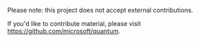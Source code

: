 Please note: this project does not accept external contributions.

If you'd like to contribute material, please visit https://github.com/microsoft/quantum.
